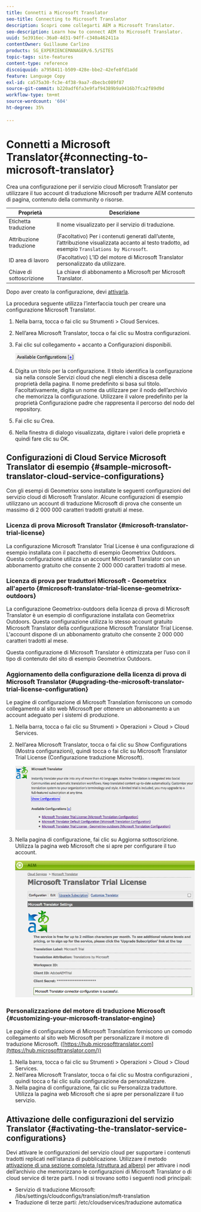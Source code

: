 ```yaml
---
title: Connetti a Microsoft Translator
seo-title: Connecting to Microsoft Translator
description: Scopri come collegarti AEM a Microsoft Translator.
seo-description: Learn how to connect AEM to Microsoft Translator.
uuid: 5e3916ec-36a0-4d31-94ff-c340a462411a
contentOwner: Guillaume Carlino
products: SG_EXPERIENCEMANAGER/6.5/SITES
topic-tags: site-features
content-type: reference
discoiquuid: a7958411-b509-428e-bbe2-42efe8fd1add
feature: Language Copy
exl-id: ca575a30-fc3e-4f38-9aa7-dbecbc089f87
source-git-commit: b220adf6fa3e9faf94389b9a9416b7fca2f89d9d
workflow-type: tm+mt
source-wordcount: '604'
ht-degree: 35%

---
```


# Connetti a Microsoft Translator{#connecting-to-microsoft-translator}

Crea una configurazione per il servizio cloud Microsoft Translator per utilizzare il tuo account di traduzione Microsoft per tradurre AEM contenuto di pagina, contenuto della community o risorse.

| Proprietà | Descrizione |
|---|---|
| Etichetta traduzione | Il nome visualizzato per il servizio di traduzione. |
| Attribuzione traduzione | (Facoltativo) Per i contenuti generati dall’utente, l’attribuzione visualizzata accanto al testo tradotto, ad esempio `Translations by Microsoft`. |
| ID area di lavoro | (Facoltativo) L’ID del motore di Microsoft Translator personalizzato da utilizzare. |
| Chiave di sottoscrizione | La chiave di abbonamento a Microsoft per Microsoft Translator. |

Dopo aver creato la configurazione, devi [attivarla](/help/sites-administering/tc-msconf.md#activating-the-translator-service-configurations).

La procedura seguente utilizza l’interfaccia touch per creare una configurazione Microsoft Translator.

1. Nella barra, tocca o fai clic su Strumenti > Cloud Services.
1. Nell’area Microsoft Translator, tocca o fai clic su Mostra configurazioni.
1. Fai clic sul collegamento + accanto a Configurazioni disponibili.

   ![chlimage_1-382](assets/chlimage_1-382.png)

1. Digita un titolo per la configurazione. Il titolo identifica la configurazione sia nella console Servizi cloud che negli elenchi a discesa delle proprietà della pagina. Il nome predefinito si basa sul titolo. Facoltativamente, digita un nome da utilizzare per il nodo dell’archivio che memorizza la configurazione. Utilizzare il valore predefinito per la proprietà Configurazione padre che rappresenta il percorso del nodo del repository.
1. Fai clic su Crea.
1. Nella finestra di dialogo visualizzata, digitare i valori delle proprietà e quindi fare clic su OK.

## Configurazioni di Cloud Service Microsoft Translator di esempio {#sample-microsoft-translator-cloud-service-configurations}

Con gli esempi di Geometrixx sono installate le seguenti configurazioni del servizio cloud di Microsoft Translator. Alcune configurazioni di esempio utilizzano un account di traduzione Microsoft di prova che consente un massimo di 2 000 000 caratteri tradotti gratuiti al mese.

### Licenza di prova Microsoft Translator {#microsoft-translator-trial-license}

La configurazione Microsoft Translator Trial License è una configurazione di esempio installata con il pacchetto di esempio Geometrixx Outdoors. Questa configurazione utilizza un account Microsoft Translator con un abbonamento gratuito che consente 2 000 000 caratteri tradotti al mese.

### Licenza di prova per traduttori Microsoft - Geometrixx all&#39;aperto {#microsoft-translator-trial-license-geometrixx-outdoors}

La configurazione Geometrixx-outdoors della licenza di prova di Microsoft Translator è un esempio di configurazione installata con Geometrixx Outdoors. Questa configurazione utilizza lo stesso account gratuito Microsoft Translator della configurazione Microsoft Translator Trial License. L&#39;account dispone di un abbonamento gratuito che consente 2 000 000 caratteri tradotti al mese.

Questa configurazione di Microsoft Translator è ottimizzata per l’uso con il tipo di contenuto del sito di esempio Geometrixx Outdoors.

### Aggiornamento della configurazione della licenza di prova di Microsoft Translator {#upgrading-the-microsoft-translator-trial-license-configuration}

Le pagine di configurazione di Microsoft Translation forniscono un comodo collegamento al sito web Microsoft per ottenere un abbonamento a un account adeguato per i sistemi di produzione.

1. Nella barra, tocca o fai clic su Strumenti > Operazioni > Cloud > Cloud Services.
1. Nell’area Microsoft Translator, tocca o fai clic su Show Configurations (Mostra configurazioni), quindi tocca o fai clic su Microsoft Translator Trial License (Configurazione traduzione Microsoft).

   ![chlimage_1-383](assets/chlimage_1-383.png)

1. Nella pagina di configurazione, fai clic su Aggiorna sottoscrizione. Utilizza la pagina web Microsoft che si apre per configurare il tuo account.

   ![chlimage_1-384](assets/chlimage_1-384.png)

### Personalizzazione del motore di traduzione Microsoft {#customizing-your-microsoft-translator-engine}

Le pagine di configurazione di Microsoft Translation forniscono un comodo collegamento al sito web Microsoft per personalizzare il motore di traduzione Microsoft. ([https://hub.microsofttranslator.com](https://hub.microsofttranslator.com/))

1. Nella barra, tocca o fai clic su Strumenti > Operazioni > Cloud > Cloud Services.
1. Nell’area Microsoft Translator, tocca o fai clic su Mostra configurazioni , quindi tocca o fai clic sulla configurazione da personalizzare.
1. Nella pagina di configurazione, fai clic su Personalizza traduttore. Utilizza la pagina web Microsoft che si apre per personalizzare il tuo servizio.

## Attivazione delle configurazioni del servizio Translator {#activating-the-translator-service-configurations}

Devi attivare le configurazioni del servizio cloud per supportare i contenuti tradotti replicati nell’istanza di pubblicazione. Utilizzare il metodo [attivazione di una sezione completa (struttura ad albero)](/help/sites-authoring/publishing-pages.md#publishing-and-unpublishing-a-tree) per attivare i nodi dell’archivio che memorizzano le configurazioni di Microsoft Translator o di cloud service di terze parti. I nodi si trovano sotto i seguenti nodi principali:

* Servizio di traduzione Microsoft: /libs/settings/cloudconfigs/translation/msft-translation
* Traduzione di terze parti: /etc/cloudservices/traduzione automatica
